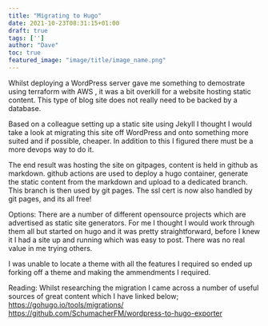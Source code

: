 ```yaml
---
title: "Migrating to Hugo"
date: 2021-10-23T08:31:15+01:00
draft: true
tags: ['']
author: "Dave"
toc: true
featured_image: "image/title/image_name.png"
---
```


Whilst deploying a WordPress server gave me something to demostrate using terraform with AWS , it was a bit overkill for a website hosting static content. This type of blog site does not really need to be backed by a database. 

Based on a colleague setting up a static site using Jekyll I thought I would take a look at migrating this site off WordPress and onto something more suited and if possible, cheaper. In addition to this I figured there must be a more devops way to do it.

The end result was hosting the site on gitpages, content is held in github as markdown. github actions are used to deploy a hugo container, generate the static content from the markdown and upload to a dedicated branch. This branch is then used by git pages. The ssl cert is now also handled by git pages, and its all free!

Options:
There are a number of different opensource projects which are advertised as static site generators. For me I thought I would work through them all but started on hugo and it was pretty straightforward, before I knew it I had a site up and running which was easy to post. There was no real value in me trying others.

I was unable to locate a theme with all the features I required so ended up forking off a theme and making the ammendments I required.



Reading:
Whilst researching the migration I came across a number of useful sources of great content which I have linked below;
https://gohugo.io/tools/migrations/
https://github.com/SchumacherFM/wordpress-to-hugo-exporter
